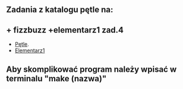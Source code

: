 ## Zadania z katalogu pętle na:

## + fizzbuzz +elementarz1 zad.4

* [Pętle](http://wbzyl.inf.ug.edu.pl/c/petle).
* [Elementarz1](http://wbzyl.inf.ug.edu.pl/c/elementarz-1)

## Aby skomplikować program należy wpisać w terminalu "make (nazwa)"
